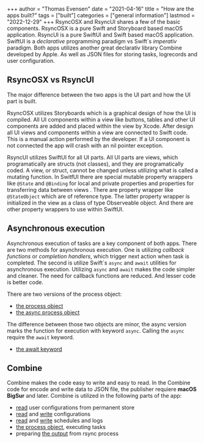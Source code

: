 +++
author = "Thomas Evensen"
date = "2021-04-16"
title =  "How are the apps built?"
tags = ["built"]
categories = ["general information"]
lastmod = "2022-12-29"
+++
RsyncOSX and RsyncUI shares a few of the basic components. RsyncOSX is a pure Swift and Storyboard based macOS application. RsyncUI is a pure SwiftUI and Swift based macOS application.  SwiftUI is a *declarative* programming paradigm vs Swift´s *imperativ* paradigm. Both apps utilizes another great declarativ library Combine developed by Apple. As well as JSON files for storing tasks, logrecords and user configuration. 

## RsyncOSX vs RsyncUI

The major difference between the two apps is the UI part and how the UI part is built. 

RsyncOSX utilizes Storyboards which is a graphical design of how the UI is compiled. All UI components within a view like buttons, tables and other UI components are added and placed within the view by Xcode. After design all UI views and components within a view are connected to Swift code. This is a manual action performed by the developer. If a UI component is not connected the app will crash with an nil pointer exception.

RsyncUI utilizes SwiftUI for all UI parts. All UI parts are views, which programatically are structs (not classes), and they are programatically coded. A view, or struct, cannot be changed unless utilizing what is called a mutating function. In  SwitfUI there are special mutable property wrappers like `@State` and `@Binding` for local and private properties and properties for transferring data between views . There are property wrapper  like `@StateObject` which are of reference type. The latter property wrapper is initialized in the view as a class of type Observeable object. And there are other property wrappers to use within SwiftUI.

## Asynchronous execution

Asynchronous execution of tasks are a key component of both apps. There are two methods for asynchronous execution. One is utilizing *callback functions* or *completion handlers*, which trigger next action when task is completed. The second is utilize Swift´s `async` and `await` utilities for asynchronous execution. Utilizing `async` and `await` makes the code simpler and cleaner. The need for callback functions are reduced.  And lesser code is better code.

There are two versions of the process object:

- [the process object](https://github.com/rsyncOSX/RsyncOSX/blob/master/RsyncOSX/RsyncProcess.swift)
- [the async process object](https://github.com/rsyncOSX/RsyncOSX/blob/master/RsyncOSX/RsyncProcessAsync.swift)

The difference between those two objects are minor, the async version marks the function for execution with keyword `async`. Calling the `async` require the `await` keyword. 

- [the await keyword](https://github.com/rsyncOSX/RsyncOSX/blob/master/RsyncOSX/ExecuteTaskNow.swift)

## Combine

Combine makes the code easy to write and easy to read. In the Combine code for encode and write data to JSON file, the publisher requiere **macOS BigSur** and later. Combine is utilized in the following parts of the app:

- [read](https://github.com/rsyncOSX/RsyncOSX/blob/master/RsyncOSX/ReadUserConfigurationJSON.swift) user configurations from permanent store
- [read](https://github.com/rsyncOSX/RsyncOSX/blob/master/RsyncOSX/ReadConfigurationJSON.swift) and [write](https://github.com/rsyncOSX/RsyncOSX/blob/master/RsyncOSX/WriteConfigurationJSON.swift) configurations
- [read](https://github.com/rsyncOSX/RsyncOSX/blob/master/RsyncOSX/ReadScheduleJSON.swift) and [write](https://github.com/rsyncOSX/RsyncOSX/blob/master/RsyncOSX/WriteScheduleJSON.swift) schedules and logs
- [the process object](https://github.com/rsyncOSX/RsyncOSX/blob/master/RsyncOSX/RsyncProcess.swift), executing tasks
- preparing [the output](https://github.com/rsyncOSX/RsyncOSX/blob/master/RsyncOSX/TrimTwo.swift) from rsync process




